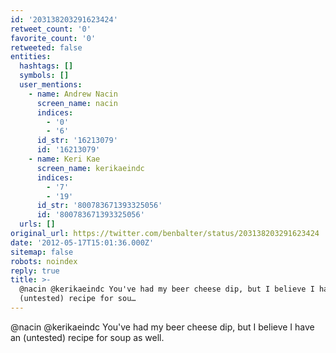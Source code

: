 ```yaml
---
id: '203138203291623424'
retweet_count: '0'
favorite_count: '0'
retweeted: false
entities:
  hashtags: []
  symbols: []
  user_mentions:
    - name: Andrew Nacin
      screen_name: nacin
      indices:
        - '0'
        - '6'
      id_str: '16213079'
      id: '16213079'
    - name: Keri Kae
      screen_name: kerikaeindc
      indices:
        - '7'
        - '19'
      id_str: '800783671393325056'
      id: '800783671393325056'
  urls: []
original_url: https://twitter.com/benbalter/status/203138203291623424
date: '2012-05-17T15:01:36.000Z'
sitemap: false
robots: noindex
reply: true
title: >-
  @nacin @kerikaeindc You've had my beer cheese dip, but I believe I have an
  (untested) recipe for sou…
---
```


@nacin @kerikaeindc You've had my beer cheese dip, but I believe I have an (untested) recipe for soup as well.